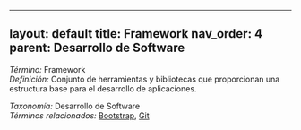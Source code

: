 
---
layout: default
title: Framework
nav_order: 4
parent: Desarrollo de Software
---

*Término:* Framework  
*Definición:* Conjunto de herramientas y bibliotecas que proporcionan una estructura base para el desarrollo de aplicaciones.

*Taxonomía:* Desarrollo de Software  
*Términos relacionados:* [Bootstrap](https://maleniski.github.io/diccionario-angl-tec-mx/docs/alfabeticamente/B/bootstrap/), [Git](https://maleniski.github.io/diccionario-angl-tec-mx/docs/alfabeticamente/G/git/)
